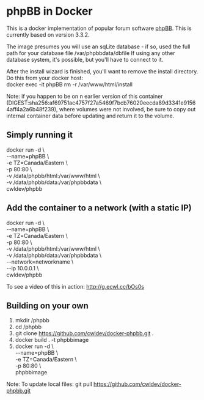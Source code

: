 # phpBB in Docker
This is a docker implementation of popular forum software [phpBB](https://www.phpbb.com/). This is currently based on version 3.3.2.

The image presumes you will use an sqLite database - if so, used the full path for your database file /var/phpbbdata/dbfile
If using any other database system, it's possible, but you'll have to connect to it.

After the install wizard is finished, you'll want to remove the install directory. Do this from your docker host:<br/>
docker exec -it phpBB rm -r /var/www/html/install

Note: if you happen to be on n earlier version of this container (DIGEST:sha256:af69751ac4757f27a5469f7bcb76020eecda89d3341e91564aff4a2a6b48f239), where volumes were not involved, be sure to copy out internal container data before updating and return it to the volume.

## Simply running it
docker run -d \\<br/> 
  --name=phpBB \\<br/> 
  -e TZ=Canada/Eastern \\<br/> 
  -p 80:80 \\<br/>
  -v /data/phpbb/html:/var/www/html \\<br/>
  -v /data/phpbb/data:/var/phpbbdata \\<br/>
  cwldev/phpbb

## Add the container to a network (with a static IP)
docker run -d \\<br/> 
  --name=phpBB \\<br/> 
  -e TZ=Canada/Eastern \\<br/> 
  -p 80:80 \\<br/>
  -v /data/phpbb/html:/var/www/html \\<br/>
  -v /data/phpbb/data:/var/phpbbdata \\<br/>
  --network=networkname \\<br/>
  --ip 10.0.0.1 \\<br/>
  cwldev/phpbb
  
To see a video of this in action: http://g.ecwl.cc/bOs0s

## Building on your own
1. mkdir /phpbb
2. cd /phpbb
3. git clone https://github.com/cwldev/docker-phpbb.git .
4. docker build . -t phpbbimage
5. docker run -d \\<br/> 
  --name=phpBB \\<br/> 
  -e TZ=Canada/Eastern \\<br/> 
  -p 80:80 \\<br/>
  phpbbimage


Note: To update local files:
git pull https://github.com/cwldev/docker-phpbb.git
